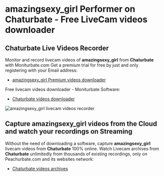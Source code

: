 # amazingsexy_girl Performer on Chaturbate - Free LiveCam videos downloader

## Chaturbate Live Videos Recorder

Monitor and record livecam videos of **amazingsexy_girl** from **Chaturbate** with Moniturbate.com
Get a premium trial for free by just and only registering with your Email address:
* [amazingsexy_girl Premium videos downloader](https://moniturbate.com/request-demo-licence-key.html)

Free livecam videos downloader - Moniturbate Software:
* [Chaturbate videos downloader](https://moniturbate.com/moniturbate-download-software.html)

![amazingsexy_girl livecam videos recorder](https://peachurnet.com/templates/moniturbate-software.png)


## Capture amazingsexy_girl videos from the Cloud and watch your recordings on Streaming

Without the need of downloading a software, capture **amazingsexy_girl** livecam videos from **Chaturbate** 100% online.
Watch Livecam archives from **Chaturbate** unlimitedly from thousands of existing recordings, only on Peachurbate.com and its websites network:
* [Chaturbate videos archives](https://peachurnet.com/)